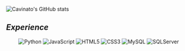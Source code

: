 ![Cavinato's GitHub stats](https://github-readme-stats.vercel.app/api?username=cavinatto&show_icons=true&theme=dark&icon_color=9c9c9c&text_color=FFFFFF&title_color=9c9c9c&bg_color=000000&border_color=9c9c9c)

## <i> Experience </i>

<div align="center">
    <img alt="Python" src="https://img.shields.io/badge/Python-14354C?style=for-the-badge&logo=python&logoColor=white"/>
    <img alt="JavaScript" src="https://img.shields.io/badge/JavaScript-323330?style=for-the-badge&logo=javascript&logoColor=F7DF1E"/>
    <img alt="HTML5" src="https://img.shields.io/badge/HTML5-E34F26?style=for-the-badge&logo=html5&logoColor=white"/>
    <img alt="CSS3" src="https://img.shields.io/badge/CSS3-1572B6?style=for-the-badge&logo=css3&logoColor=white"/>
    <img alt="MySQL" src="https://img.shields.io/badge/MySQL-00000F?style=for-the-badge&logo=mysql&logoColor=white"/>
    <img alt="SQLServer" src="https://img.shields.io/badge/Microsoft_SQL_Server-CC2927?style=for-the-badge&logo=microsoft-sql-server&logoColor=white"/>
</div>
